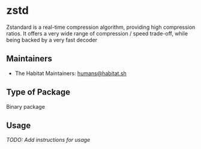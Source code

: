# zstd

Zstandard is a real-time compression algorithm, providing high compression ratios. It offers a very wide range of compression / speed trade-off, while being backed by a very fast decoder

## Maintainers

* The Habitat Maintainers: <humans@habitat.sh>

## Type of Package

Binary package

## Usage

*TODO: Add instructions for usage*
